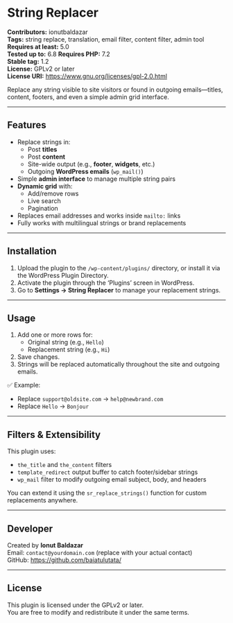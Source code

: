 # String Replacer

**Contributors:** ionutbaldazar  
**Tags:** string replace, translation, email filter, content filter, admin tool  
**Requires at least:** 5.0  
**Tested up to:** 6.8 
**Requires PHP:** 7.2  
**Stable tag:** 1.2  
**License:** GPLv2 or later  
**License URI:** https://www.gnu.org/licenses/gpl-2.0.html

Replace any string visible to site visitors or found in outgoing emails—titles, content, footers, and even a simple admin grid interface.

---

## Features

- Replace strings in:
    - Post **titles**
    - Post **content**
    - Site-wide output (e.g., **footer**, **widgets**, etc.)
    - Outgoing **WordPress emails** (`wp_mail()`)
- Simple **admin interface** to manage multiple string pairs
- **Dynamic grid** with:
    - Add/remove rows
    - Live search
    - Pagination
- Replaces email addresses and works inside `mailto:` links
- Fully works with multilingual strings or brand replacements

---

## Installation

1. Upload the plugin to the `/wp-content/plugins/` directory, or install it via the WordPress Plugin Directory.
2. Activate the plugin through the ‘Plugins’ screen in WordPress.
3. Go to **Settings → String Replacer** to manage your replacement strings.

---

## Usage

1. Add one or more rows for:
    - Original string (e.g., `Hello`)
    - Replacement string (e.g., `Hi`)
2. Save changes.
3. Strings will be replaced automatically throughout the site and outgoing emails.

✅ Example:
- Replace `support@oldsite.com` → `help@newbrand.com`
- Replace `Hello` → `Bonjour`

---

## Filters & Extensibility

This plugin uses:

- `the_title` and `the_content` filters
- `template_redirect` output buffer to catch footer/sidebar strings
- `wp_mail` filter to modify outgoing email subject, body, and headers

You can extend it using the `sr_replace_strings()` function for custom replacements anywhere.

---

## Developer

Created by **Ionut Baldazar**  
Email: `contact@yourdomain.com` (replace with your actual contact)  
GitHub: https://github.com/baiatulutata/

---

## License

This plugin is licensed under the GPLv2 or later.  
You are free to modify and redistribute it under the same terms.
